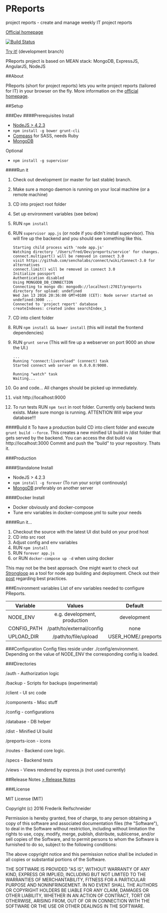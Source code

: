PReports
========

project reports - create and manage weekly IT project reports

[Official homepage](http://p-reports.com)

[![Build Status](https://travis-ci.org/karazy/preports.svg?branch=development)](https://travis-ci.org/karazy/preports)

[Try it!](https://preports.herokuapp.com) (development branch)


PReports project is based on MEAN stack: MongoDB, ExpressJS, AngularJS, NodeJS

##About

PReports (short for project reports) lets you write project reports (tailored for IT) in your browser on the fly. More information on the [official homepage](http://p-reports.com).

##Setup

###Dev
####Prerequisites
Install
- [NodeJS > 4.2.3](https://nodejs.org/en/)
- `npm install -g bower grunt-cli`
- [Compass](http://compass-style.org/install/) for SASS, needs Ruby
- [MongoDB](https://www.mongodb.org/)

Optional
- `npm install -g supervisor`

####Run it
1. Check out development (or master for last stable) branch.
2. Make sure a mongo daemon is running on your local machine (or a remote machine)
3. CD into project root folder
4. Set up environment variables (see below)
5. RUN `npm install`
6. RUN `supervisor app.js` (or node if you didn't install supervisor). This will fire up the backend
and you should see something like this.

    ```
    Starting child process with 'node app.js'
    Watching directory '/Users/fred/Dev/preports/service' for changes.
    connect.multipart() will be removed in connect 3.0
    visit https://github.com/senchalabs/connect/wiki/Connect-3.0 for alternatives
    connect.limit() will be removed in connect 3.0
    Initialize passport
    Authentication disabled
    Using MONGODB_DB_CONNECTION
    Connecting to mongo db: mongodb://localhost:27017/preports
    directory for upload: undefined
    Wed Jan 13 2016 20:36:00 GMT+0100 (CET): Node server started on undefined:3000 ...
    Connected to 'project report' database
    createIndexes: created index searchIndex_1
    ```
7. CD into client folder
8. RUN `npm install && bower install` (this will install the frontend dependencies)
9. RUN `grunt serve` (This will fire up a webserver on port 9000 an show the UI.)

    ```
    ...
    Running "connect:livereload" (connect) task
    Started connect web server on 0.0.0.0:9000.
    
    Running "watch" task
    Waiting...
    
    ```
10. Go and code... All changes should be picked up immediately.
11. visit http://localhost:9000
12. To run tests RUN `npm test` in root folder. Currently only backend tests exists. Make sure mongo is running. ATTENTION Will wipe your database!!!

####Build it
To have a production build CD into client folder and execute `grunt build --force`.
This creates a new minified UI build in /dist folder that gets served by the backend.
You can access the dist build via http://localhost:3000
Commit and push the "build" to your repository. Thats it.


###Production

####Standalone
Install
- NodeJS > 4.2.3
- `npm install -g forever` (To run your script continously)
- [MongoDB](https://www.mongodb.org/) preferably on another server

####Docker
Install
- Docker obviously and docker-compose
- Tune env variables in docker-compose.yml to suite your needs

####Run it...
1. Checkout the source with the latest UI dist build on your prod host
2. CD into src root
3. Adjust config and env variables
4. RUN `npm install`
5. RUN `forever app.js`
  1. or RUN `docker-compose up -d` when using docker

This may not be the best approach. One might want to check out
[Strongloop](https://strongloop.com) as a tool for node app building and deployment.
Check out their [post](/strongblog/node-js-deploy-production-best-practice/) regarding best practices.


###Environment variables
List of env variables needed to configure PReports.

| Variable      | Values      | Default | Required |
| ------------- | :-------------: | :-------------: | -------------: |
| NODE_ENV     | e.g. development, production | development | no |
| CONFIG_PATH    | /path/to/external/config      | none | no |
| UPLOAD_DIR | /path/to/file/upload    | USER_HOME/.preports | no |

###Configuration
Config files reside under ./config/environment. Depending on the value of NODE_ENV
the corresponding config is loaded.

###Directories

/auth - Authorization logic

/backup - Scripts for backups (experimental)

/client - UI src code

/components - Misc stuff

/config - configurations

/database - DB helper

/dist - Minified UI build

/preports-icon - icons

/routes - Backend core logic. 

/specs - Backend tests

/views - Views rendered by express.js (not used currently)


##Release Notes
[> Release Notes](RELEASE_NOTES.md)

###License

MIT License (MIT)

Copyright (c) 2016 Frederik Reifschneider

Permission is hereby granted, free of charge, to any person obtaining a copy
of this software and associated documentation files (the "Software"), to deal
in the Software without restriction, including without limitation the rights
to use, copy, modify, merge, publish, distribute, sublicense, and/or sell
copies of the Software, and to permit persons to whom the Software is
furnished to do so, subject to the following conditions:

The above copyright notice and this permission notice shall be included in
all copies or substantial portions of the Software.

THE SOFTWARE IS PROVIDED "AS IS", WITHOUT WARRANTY OF ANY KIND, EXPRESS OR
IMPLIED, INCLUDING BUT NOT LIMITED TO THE WARRANTIES OF MERCHANTABILITY,
FITNESS FOR A PARTICULAR PURPOSE AND NONINFRINGEMENT. IN NO EVENT SHALL THE
AUTHORS OR COPYRIGHT HOLDERS BE LIABLE FOR ANY CLAIM, DAMAGES OR OTHER
LIABILITY, WHETHER IN AN ACTION OF CONTRACT, TORT OR OTHERWISE, ARISING FROM,
OUT OF OR IN CONNECTION WITH THE SOFTWARE OR THE USE OR OTHER DEALINGS IN
THE SOFTWARE.

